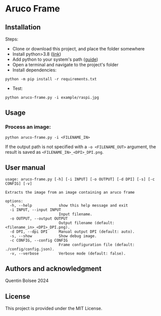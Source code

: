 # Aruco Frame

## Installation

Steps:
- Clone or download this project, and place the folder somewhere
- Install python>3.8 ([link](https://www.python.org/downloads/))
- Add python to your system's path ([guide](https://realpython.com/add-python-to-path/))
- Open a terminal and navigate to the project's folder
- Install dependencies:

```
python -m pip install -r requirements.txt
```

- Test:

```
python aruco-frame.py -i example/raspi.jpg
```

## Usage

### Process an image:

```
python aruco-frame.py -i <FILENAME_IN>
```

If the output path is not specified with a `-o <FILENAME_OUT>` argument, the result is saved as `<FILENAME_IN>_<DPI>_DPI.png`.

## User manual

```
usage: aruco-frame.py [-h] [-i INPUT] [-o OUTPUT] [-d DPI] [-s] [-c CONFIG] [-v]

Extracts the image from an image containing an aruco frame

options:
  -h, --help            show this help message and exit
  -i INPUT, --input INPUT
                        Input filename.
  -o OUTPUT, --output OUTPUT
                        Output filename (default: <filename_in>_<DPI>_DPI.png).
  -d DPI, --dpi DPI     Manual output DPI (default: auto).
  -s, --show            Show debug image.
  -c CONFIG, --config CONFIG
                        Frame configuration file (default: ./config/config.json).
  -v, --verbose         Verbose mode (default: false).
```

## Authors and acknowledgment

Quentin Bolsee 2024

## License

This project is provided under the MIT License.
